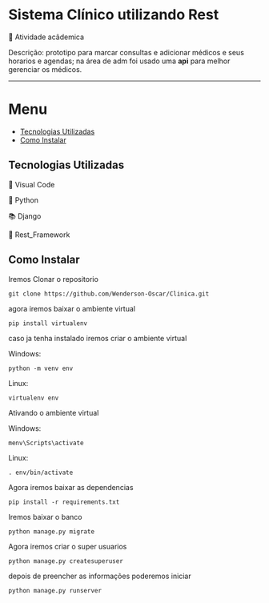 # Sistema Clínico utilizando Rest

🏫 Atividade acâdemica

Descrição: prototipo para marcar consultas e adicionar médicos e seus horarios e agendas; na área de adm foi usado uma **api** para melhor gerenciar os médicos.
<hr>

Menu
=================
<!--ts-->
   * [Tecnologias Utilizadas](#tecnologias-utilizadas)
   * [Como Instalar](#como-instalar)
<!--te-->

## Tecnologias Utilizadas

🧰 Visual Code

🔨 Python

📚 Django

📖 Rest_Framework

## Como Instalar

Iremos Clonar o repositorio

```
git clone https://github.com/Wenderson-Oscar/Clinica.git
```

agora iremos baixar o ambiente virtual

```
pip install virtualenv
```
caso ja tenha instalado iremos criar o ambiente virtual

Windows:

```
python -m venv env
```
Linux:

```
virtualenv env
```
Ativando o ambiente virtual

Windows:

```
menv\Scripts\activate
```

Linux:

```
. env/bin/activate
```
Agora iremos baixar as dependencias 

```
pip install -r requirements.txt
```

Iremos baixar o banco

```
python manage.py migrate
```
Agora iremos criar o super usuarios

```
python manage.py createsuperuser
```
depois de preencher as informações poderemos iniciar 

```
python manage.py runserver
```
